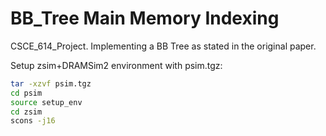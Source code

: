 # BB_Tree Main Memory Indexing
CSCE_614_Project. Implementing a BB Tree as stated in the original paper. 

Setup zsim+DRAMSim2 environment with psim.tgz:
```bash
tar -xzvf psim.tgz
cd psim
source setup_env
cd zsim
scons -j16
```
